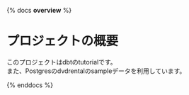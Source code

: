 {% docs __overview__ %}

# プロジェクトの概要

このプロジェクトはdbtのtutorialです。  
また、Postgresのdvdrentalのsampleデータを利用しています。

{% enddocs %}